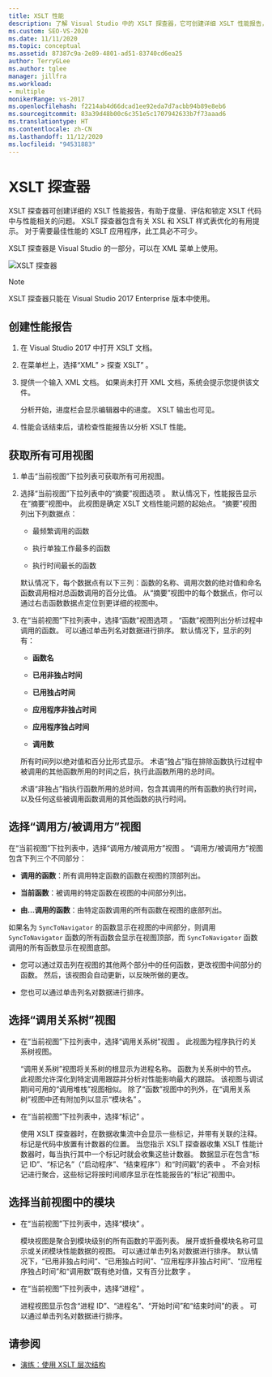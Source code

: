 ```yaml
---
title: XSLT 性能
description: 了解 Visual Studio 中的 XSLT 探查器，它可创建详细 XSLT 性能报告，以帮助优化 XSLT 代码的性能。
ms.custom: SEO-VS-2020
ms.date: 11/11/2020
ms.topic: conceptual
ms.assetid: 87387c9a-2e89-4801-ad51-83740cd6ea25
author: TerryGLee
ms.author: tglee
manager: jillfra
ms.workload:
- multiple
monikerRange: vs-2017
ms.openlocfilehash: f2214ab4d66dcad1ee92eda7d7acbb94b89e8eb6
ms.sourcegitcommit: 83a39d48b00c6c351e5c1707942633b7f73aaad6
ms.translationtype: HT
ms.contentlocale: zh-CN
ms.lasthandoff: 11/12/2020
ms.locfileid: "94531883"
---
```

# <a name="the-xslt-profiler"></a>XSLT 探查器

XSLT 探查器可创建详细的 XSLT 性能报告，有助于度量、评估和锁定 XSLT 代码中与性能相关的问题。 XSLT 探查器包含有关 XSL 和 XSLT 样式表优化的有用提示。 对于需要最佳性能的 XSLT 应用程序，此工具必不可少。

XSLT 探查器是 Visual Studio 的一部分，可以在 XML 菜单上使用。

![XSLT 探查器](../xml-tools/media/profile-xslt-menu.png "Visual Studio 2017 中 XML 菜单项的屏幕截图")

> [!NOTE]
> XSLT 探查器只能在 Visual Studio 2017 Enterprise 版本中使用。

## <a name="create-a-performance-report"></a>创建性能报告

1. 在 Visual Studio 2017 中打开 XSLT 文档。

2. 在菜单栏上，选择“XML” > 探查 XSLT” 。

3. 提供一个输入 XML 文档。 如果尚未打开 XML 文档，系统会提示您提供该文件。

   分析开始，进度栏会显示编辑器中的进度。 XSLT 输出也可见。

4. 性能会话结束后，请检查性能报告以分析 XSLT 性能。

## <a name="get-all-available-views"></a>获取所有可用视图

1. 单击“当前视图”下拉列表可获取所有可用视图。

2. 选择“当前视图”下拉列表中的“摘要”视图选项 。 默认情况下，性能报告显示在“摘要”视图中。 此视图是确定 XSLT 文档性能问题的起始点。 “摘要”视图列出下列数据点：

   - 最频繁调用的函数

   - 执行单独工作最多的函数

   - 执行时间最长的函数

   默认情况下，每个数据点有以下三列：函数的名称、调用次数的绝对值和命名函数调用相对总函数调用的百分比值。 从“摘要”视图中的每个数据点，你可以通过右击函数数据点定位到更详细的视图中。

3. 在“当前视图”下拉列表中，选择“函数”视图选项 。 “函数”视图列出分析过程中调用的函数。 可以通过单击列名对数据进行排序。 默认情况下，显示的列有：

    - **函数名**

    - **已用非独占时间**

    - **已用独占时间**

    - **应用程序非独占时间**

    - **应用程序独占时间**

    - **调用数**

   所有时间列以绝对值和百分比形式显示。 术语“独占”指在排除函数执行过程中被调用的其他函数所用的时间之后，执行此函数所用的总时间。

   术语“非独占”指执行函数所用的总时间，包含其调用的所有函数的执行时间，以及任何这些被调用函数调用的其他函数的执行时间。

## <a name="select-callercallee-view"></a>选择“调用方/被调用方”视图

在“当前视图”下拉列表中，选择“调用方/被调用方”视图 。 “调用方/被调用方”视图包含下列三个不同部分：

- **调用的函数**：所有调用特定函数的函数在视图的顶部列出。

- **当前函数**：被调用的特定函数在视图的中间部分列出。

- **由…调用的函数**：由特定函数调用的所有函数在视图的底部列出。

如果名为 `SyncToNavigator` 的函数显示在视图的中间部分，则调用 `SyncToNavigator` 函数的所有函数会显示在视图顶部，而 `SyncToNavigator` 函数调用的所有函数显示在视图底部。

- 您可以通过双击列在视图的其他两个部分中的任何函数，更改视图中间部分的函数。 然后，该视图会自动更新，以反映所做的更改。

- 您也可以通过单击列名对数据进行排序。

## <a name="select-call-tree-view"></a>选择“调用关系树”视图

- 在“当前视图”下拉列表中，选择“调用关系树”视图 。 此视图为程序执行的关系树视图。

   “调用关系树”视图将关系树的根显示为进程名称。 函数为关系树中的节点。 此视图允许深化到特定调用跟踪并分析对性能影响最大的跟踪。 该视图与调试期间可用的“调用堆栈”视图相似。 除了“函数”视图中的列外，在“调用关系树”视图中还有附加列以显示“模块名”  。

- 在“当前视图”下拉列表中，选择“标记” 。

   使用 XSLT 探查器时，在数据收集流中会显示一些标记，并带有关联的注释。 标记是代码中放置有计数器的位置。 当您指示 XSLT 探查器收集 XSLT 性能计数器时，每当执行其中一个标记时就会收集这些计数器。 数据显示在包含“标记 ID”、“标记名”（“启动程序”、“结束程序”）和“时间戳”的表中    。 不会对标记进行聚合，这些标记将按时间顺序显示在性能报告的“标记”视图中。

## <a name="select-modules-in-the-current-view"></a>选择当前视图中的模块

- 在“当前视图”下拉列表中，选择“模块” 。

   模块视图是聚合到模块级别的所有函数的平面列表。 展开或折叠模块名称可显示或关闭模块性能数据的视图。 可以通过单击列名对数据进行排序。 默认情况下，“已用非独占时间”、“已用独占时间”、“应用程序非独占时间”、“应用程序独占时间”和“调用数”既有绝对值，又有百分比数字    。

- 在“当前视图”下拉列表中，选择“进程” 。

   进程视图显示包含“进程 ID”、“进程名”、“开始时间”和“结束时间”的表   。 可以通过单击列名对数据进行排序。

## <a name="see-also"></a>请参阅

- [演练：使用 XSLT 层次结构](../xml-tools/walkthrough-using-xslt-hierarchy.md)
